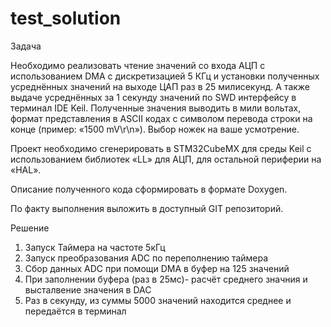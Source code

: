 # test_solution
Задача

Необходимо реализовать чтение значений со входа АЦП с использованием DMA с дискретизацией 5 КГц и установки полученных усреднённых значений на выходе ЦАП раз в 25 милисекунд.  А также выдаче усреднённых за 1 секунду значений по SWD интерфейсу в терминал IDE Keil. Полученные значения выводить в мили вольтах, формат представления в ASCII кодах с символом перевода строки на конце (пример: «1500 mV\r\n»).
Выбор ножек на ваше усмотрение.

Проект необходимо сгенерировать в STM32CubeMX для среды Keil с использованием библиотек «LL» для АЦП, для остальной периферии на «HAL».

Описание полученного кода сформировать в формате Doxygen.

По факту выполнения выложить в доступный GIT репозиторий.

Решение

1. Запуск Таймера на частоте 5кГц
2. Запуск преобразования ADC по переполнению таймера
3. Сбор данных ADC при помощи DMA в буфер на 125 значений
4. При заполнении буфера (раз в 25мс)- расчёт среднего значния и высталвение значения в DAC
5. Раз в секунду, из суммы 5000 значений находится среднее и передаётся в терминал
